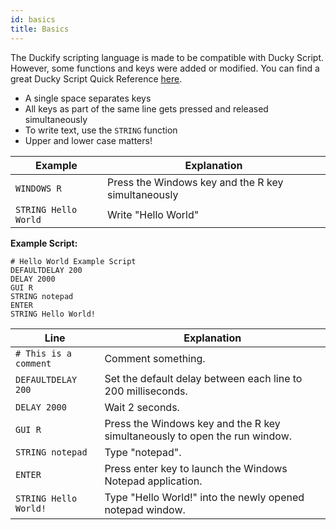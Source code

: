 ```yaml
---
id: basics
title: Basics
---
```


The Duckify scripting language is made to be compatible with Ducky Script. However, some functions and keys were added or modified.
You can find a great Ducky Script Quick Reference [here](https://docs.hak5.org/usb-rubber-ducky-1/the-ducky-script-language/ducky-script-quick-reference).

* A single space separates keys
* All keys as part of the same line gets pressed and released simultaneously
* To write text, use the `STRING` function
* Upper and lower case matters!

| Example | Explanation |
| ------- | ------------ |
| `WINDOWS R` | Press the Windows key and the R key simultaneously |
| `STRING Hello World` | Write "Hello World" |

**Example Script:**

```
# Hello World Example Script
DEFAULTDELAY 200
DELAY 2000
GUI R
STRING notepad
ENTER
STRING Hello World!
```

| Line | Explanation |
| ---- | ------------ |
| `# This is a comment` | Comment something. |
| `DEFAULTDELAY 200` | Set the default delay between each line to 200 milliseconds. |
| `DELAY 2000` | Wait 2 seconds. |
| `GUI R` | Press the Windows key and the R key simultaneously to open the run window. |
| `STRING notepad` | Type "notepad". |
| `ENTER` | Press enter key to launch the Windows Notepad application. |
| `STRING Hello World!` | Type "Hello World!" into the newly opened notepad window. |
